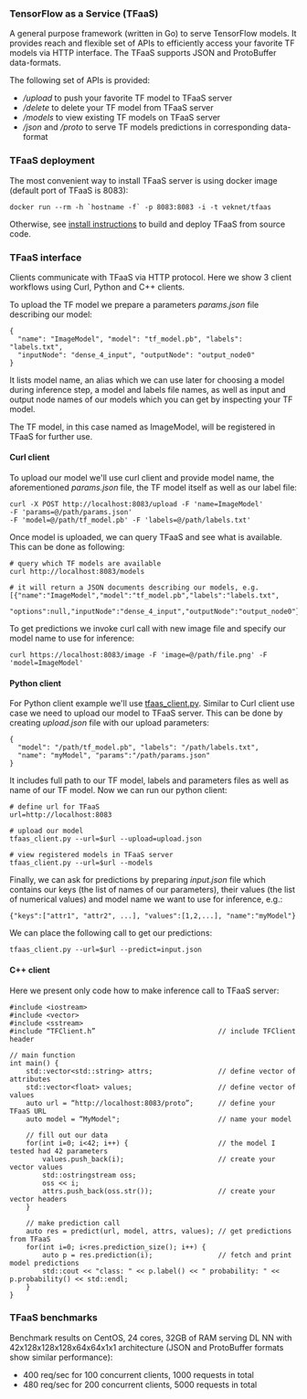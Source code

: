 ### TensorFlow as a Service (TFaaS)

A general purpose framework (written in Go) to serve TensorFlow models.
It provides reach and flexible set of APIs to efficiently access your
favorite TF models via HTTP interface. The TFaaS supports JSON and ProtoBuffer
data-formats.

The following set of APIs is provided:
- */upload* to push your favorite TF model to TFaaS server
- */delete* to delete your TF model from TFaaS server
- */models* to view existing TF models on TFaaS server
- */json* and */proto* to serve TF models predictions in corresponding
  data-format

### TFaaS deployment
The most convenient way to install TFaaS server is using docker image
(default port of TFaaS is 8083):
```
docker run --rm -h `hostname -f` -p 8083:8083 -i -t veknet/tfaas
```

Otherwise, see [install instructions](https://github.com/vkuznet/TFaaS/blob/master/doc/INSTALL.md)
to build and deploy TFaaS from source code.

### TFaaS interface
Clients communicate with TFaaS via HTTP protocol. Here we show 3 client
workflows using Curl, Python and C++ clients.

To upload the TF model we prepare a parameters *params.json* file describing our model:
```
{
  "name": "ImageModel", "model": "tf_model.pb", "labels": "labels.txt",
  "inputNode": "dense_4_input", "outputNode": "output_node0"
}
```
It lists model name, an alias which we can use later for choosing a model 
during inference step, a model and labels file names, as well as input and output
node names of our models which you can get by inspecting your TF model.

The TF model, in this case named as ImageModel, will be registered in TFaaS
for further use.

#### Curl client
To upload our model we'll use curl client and provide model name, the
aforementioned *params.json* file, the TF model itself as well as our
label file:
```
curl -X POST http://localhost:8083/upload -F 'name=ImageModel'
-F 'params=@/path/params.json'
-F 'model=@/path/tf_model.pb' -F 'labels=@/path/labels.txt'
```
Once model is uploaded, we can query TFaaS and see what is available.
This can be done as following:
```
# query which TF models are available
curl http://localhost:8083/models

# it will return a JSON documents describing our models, e.g.
[{"name":"ImageModel","model":"tf_model.pb","labels":"labels.txt",
  "options":null,"inputNode":"dense_4_input","outputNode":"output_node0"}]
```
To get predictions we invoke curl call with new image file and specify our
model name to use for inference:
```
curl https://localhost:8083/image -F 'image=@/path/file.png' -F 'model=ImageModel'
```

#### Python client
For Python client example we'll use
[tfaas_client.py](https://github.com/vkuznet/TFaaS/blob/master/src/python/tfaas_client.py).
Similar to Curl client use case we need to upload our model to TFaaS server.
This can be done by creating *upload.json* file with our upload parameters:
```
{
  "model": "/path/tf_model.pb", "labels": "/path/labels.txt",
  "name": "myModel", "params":"/path/params.json"
}
```
It includes full path to our TF model, labels and parameters files as well as
name of our TF model. Now we can run our python client:
```
# define url for TFaaS
url=http://localhost:8083

# upload our model
tfaas_client.py --url=$url --upload=upload.json

# view registered models in TFaaS server
tfaas_client.py --url=$url --models
```
Finally, we can ask for predictions by preparing *input.json* file which
contains our keys (the list of names of our parameters), their values (the list
of numerical values) and model name we want to use for inference, e.g.:
```
{"keys":["attr1", "attr2", ...], "values":[1,2,...], "name":"myModel"}
```
We can place the following call to get our predictions:
```
tfaas_client.py --url=$url --predict=input.json
```

#### C++ client
Here we present only code how to make inference call to TFaaS server:
```
#include <iostream>
#include <vector>
#include <sstream>
#include “TFClient.h”                              // include TFClient header

// main function
int main() {
    std::vector<std::string> attrs;                // define vector of attributes
    std::vector<float> values;                     // define vector of values
    auto url = “http://localhost:8083/proto”;      // define your TFaaS URL
    auto model = “MyModel";                        // name your model

    // fill out our data
    for(int i=0; i<42; i++) {                      // the model I tested had 42 parameters
        values.push_back(i);                       // create your vector values
        std::ostringstream oss;
        oss << i;
        attrs.push_back(oss.str());                // create your vector headers
    }

    // make prediction call
    auto res = predict(url, model, attrs, values); // get predictions from TFaaS
    for(int i=0; i<res.prediction_size(); i++) {
        auto p = res.prediction(i);                // fetch and print model predictions
        std::cout << "class: " << p.label() << " probability: " << p.probability() << std::endl;
    }
}
```

### TFaaS benchmarks
Benchmark results on CentOS, 24 cores, 32GB of RAM serving DL NN with
42x128x128x128x64x64x1x1 architecture (JSON and ProtoBuffer formats show similar performance):
- 400 req/sec for 100 concurrent clients, 1000 requests in total
- 480 req/sec for 200 concurrent clients, 5000 requests in total
